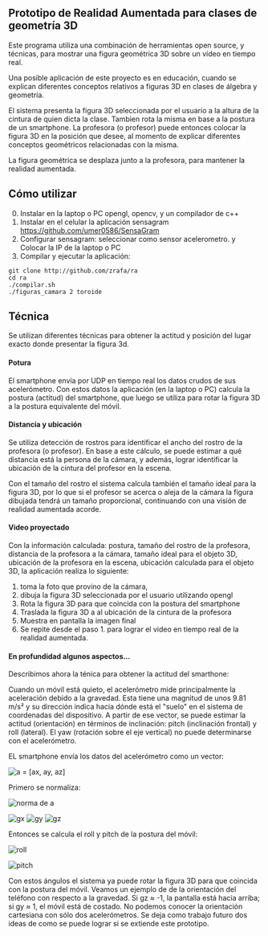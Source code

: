 
Prototipo de Realidad Aumentada para clases de geometría 3D
-------------------------------------------------------------------

Este programa utiliza una combinación de herramientas open source, y técnicas, 
para mostrar una figura geométrica 3D sobre un vídeo en tiempo real.

Una posible aplicación de este proyecto es en educación, cuando 
se explican diferentes conceptos relativos a figuras 3D en clases 
de álgebra y geometría.

El sistema presenta la figura 3D seleccionada por el usuario a la 
altura de la cintura de quien dicta la clase. Tambien rota
la misma en base a la postura de un smartphone. La profesora (o profesor)
puede entonces colocar la figura 3D en la posición que desee, al momento
de explicar diferentes conceptos geométricos relacionadas con la misma.

La figura geométrica se desplaza junto a la profesora, para mantener
la realidad aumentada.

## Cómo utilizar

0. Instalar en la laptop o PC opengl, opencv, y un compilador de c++
1. Instalar en el celular la aplicación sensagram https://github.com/umer0586/SensaGram
2. Configurar sensagram: seleccionar como sensor acelerometro. y Colocar la IP de la laptop o PC
3. Compilar y ejecutar la aplicación:

```
git clone http://github.com/zrafa/ra
cd ra
./compilar.sh
./figuras_camara 2 toroide
```

## Técnica

Se utilizan diferentes técnicas para obtener la actitud y posición 
del lugar exacto donde presentar la figura 3d.

#### Potura

El smartphone envía por UDP en tiempo real los datos crudos de sus acelerómetro.
Con estos datos la aplicación (en la laptop o PC) calcula la postura (actitud) 
del smartphone, que luego se utiliza para rotar la figura 3D a la postura equivalente del móvil.

#### Distancia y ubicación

Se utiliza detección de rostros para identificar el ancho del rostro
de la profesora (o profesor). En base a este cálculo, se puede estimar
a qué distancia está la persona de la cámara, y además, lograr identificar
la ubicación de la cintura del profesor en la escena.

Con el tamaño del rostro el sistema calcula también el tamaño ideal para
la figura 3D, por lo que si el profesor se acerca o aleja de la cámara
la figura dibujada tendrá un tamaño proporcional, continuando con una
visión de realidad aumentada acorde.

#### Video proyectado

Con la información calculada: postura, tamaño del rostro de la profesora,
distancia de la profesora a la cámara, tamaño ideal para el objeto 3D,
ubicación de la profesora en la escena, ubicación calculada para el objeto 
3D, la aplicación realiza lo siguiente:

1. toma la foto que provino de la cámara,
2. dibuja la figura 3D seleccionada por el usuario utilizando opengl
3. Rota la figura 3D para que coincida con la postura del smartphone
4. Traslada la figura 3D a al ubicación de la cintura de la profesora
5. Muestra en pantalla la imagen final 
6. Se repite desde el paso 1. para lograr el video en tiempo real de la
realidad aumentada.

#### En profundidad algunos aspectos...

Describimos ahora la ténica para obtener la actitud del smarthone:

Cuando un móvil está quieto, el acelerómetro mide principalmente la aceleración debido a la gravedad. Esta tiene una magnitud de unos 9.81 m/s² y su dirección indica hacia dónde está el "suelo" en el sistema de coordenadas del dispositivo. A partir de ese vector, se puede estimar la actitud (orientación) en términos de inclinación: pitch (inclinación frontal) y roll (lateral). El yaw (rotación sobre el eje vertical) no puede determinarse con el acelerómetro.

EL smartphone envía los datos del acelerómetro como un vector:

![a = [ax, ay, az]](https://latex.codecogs.com/png.image?\dpi%7B120%7D%20%5Cvec%7Ba%7D%20%3D%20%5Ba_x%2C%20a_y%2C%20a_z%5D)

Primero se normaliza:

![norma de a](https://latex.codecogs.com/png.image?\dpi%7B120%7D%20%5C%7C%5Cvec%7Ba%7D%5C%7C%20%3D%20%5Csqrt%7Ba_x%5E2%20%2B%20a_y%5E2%20%2B%20a_z%5E2%7D)

![gx](https://latex.codecogs.com/png.image?\dpi{120}g_x%20%3D%20\frac{a_x}{\|\vec{a}\|})
![gy](https://latex.codecogs.com/png.image?\dpi{120}g_y%20%3D%20\frac{a_y}{\|\vec{a}\|})
![gz](https://latex.codecogs.com/png.image?\dpi{120}g_z%20%3D%20\frac{a_z}{\|\vec{a}\|})

Entonces se calcula el roll y pitch de la postura del móvil: 

![roll](https://latex.codecogs.com/png.image?\dpi%7B120%7D%20roll%20%3D%20%5Carctan2%28g_y%2C%20g_z%29)

![pitch](https://latex.codecogs.com/png.image?\dpi%7B120%7D%20pitch%20%3D%20%5Carctan2%28-g_x%2C%20%5Csqrt%7Bg_y%5E2%20%2B%20g_z%5E2%7D%29)

Con estos ángulos el sistema ya puede rotar la figura 3D para que coincida
con la postura del móvil. Veamos un ejemplo de de la orientación del
teléfono con respecto a la gravedad. Si gz ≈ -1, la pantalla está hacia arriba; si gy ≈ 1, el móvil está de costado. 
No podemos conocer la orientación cartesiana con sólo dos acelerómetros. 
Se deja como trabajo futuro dos ideas de como se puede lograr si se extiende
este prototipo.


